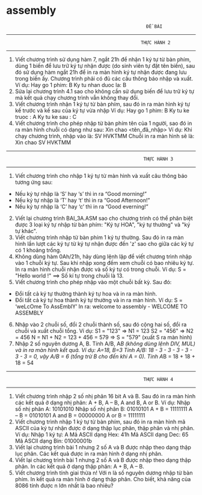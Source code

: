 # assembly

                                                        ĐỀ BÀI

-----------------------------------------------------------------------------------------------------------
                                                      THỰC HÀNH 2
-----------------------------------------------------------------------------------------------------------
1. Viết chương trình sử dụng hàm 7, ngắt 21h để nhận 1 ký tự từ bàn phím, dùng 1 biến để lưu trữ ký tự nhận được (do sinh viên tự đặt tên biến), sau đó sử dụng hàm ngắt 21h để in ra màn hình ký tự nhận được đang lưu trong biến ấy. Chương trình phải có đủ các câu thông báo nhập và xuất.
Ví dụ: Hay go 1 phim: B
Ky tu nhan duoc la: B
2. Sửa lại chương trình 4.1 sao cho không cần sử dụng biến để lưu trữ ký tự mà kết quả chạy chương trình vẫn không thay đổi.
3. Viết chương trình nhận 1 ký tự từ bàn phím, sau đó in ra màn hình ký tự kế trước và kế sau của ký tự vừa nhập
Ví dụ: Hay go 1 phim: B
Ky tu ke truoc : A
Ky tu ke sau : C
4. Viết chương trình cho phép nhập từ bàn phím tên của 1 người, sao đó in ra màn hình chuỗi có dạng như sau:
Xin chao <tên_đã_nhập>
Ví dụ: Khi chạy chương trình, nhập vào là: SV HVKTMM
Chuỗi in ra màn hình sẽ là: Xin chao SV HVKTMM

-----------------------------------------------------------------------------------------------------------
                                                       THỰC HÀNH 3
-----------------------------------------------------------------------------------------------------------
1. Viết chương trình cho nhập 1 ký tự từ màn hình và xuất câu thông báo tương ứng
sau:
- Nếu ký tự nhập là ‘S’ hay ‘s’ thì in ra “Good morning!”
- Nếu ký tự nhập là ‘T’ hay ‘t’ thì in ra “Good Afternoon!”
- Nếu ký tự nhập là ‘C’ hay ‘c’ thì in ra “Good everning!”
2. Viết lại chương trình BAI_3A.ASM sao cho chương trình có thể phân biệt được 3 loại ký tự nhập từ bàn phím: "Ký tự HOA", "ký tự thường" và "ký tự khác".
3. Viết chương trình nhập từ bàn phím 1 ký tự thường. Sau đó in ra màn hình lần lượt các ký tự từ ký tự nhận được đến 'z' sao cho giữa các ký tự có 1 khoảng trống.
4. Không dùng hàm 0Ah/21h, hãy dùng lệnh lặp để viết chương trình nhập vào 1 chuỗi ký tự. Sau khi nhập xong đếm xem chuỗi có bao nhiêu ký tự. In ra màn hình chuỗi nhận được và số ký tự có trong chuỗi.
Ví dụ: S = "Hello world !" ==> Số kí tự trong chuỗi là 13.
5. Viết chương trình cho phép nhập vào một chuỗi bất kỳ. Sau đó:
- Đổi tất cả ký tự thường thành ký tự hoa và in ra màn hình.
- Đổi tất cả ký tự hoa thành ký tự thường và in ra màn hình.
Ví dụ: S = ‘weLcOme To AssEmblY’
In ra: welcome to assembly - WELCOME TO ASSEMBLY
6. Nhập vào 2 chuỗi số, đổi 2 chuỗi thành số, sau đó cộng hai số, đổi ra chuỗi và xuất chuỗi tổng.
Ví dụ: S1 = "123" => N1 = 123
S2 = "456" => N2 = 456
N = N1 + N2 = 123 + 456 = 579 => S = "579" (xuất S ra màn hình)
7. Nhập 2 số nguyên dương A, B. Tính A/B, A*B (không dùng lệnh DIV, MUL) và in ra màn hình kết quả.
Ví dụ: A=18, B=3
Tính A/B: 18 - 3 - 3 - 3 - 3 - 3 - 3 = 0, vậy A/B = 6 (tổng trừ B cho đến khi A = 0).
Tính A*B = 18 + 18 + 18 = 54

-----------------------------------------------------------------------------------------------------------
                                                       THỰC HÀNH 4
-----------------------------------------------------------------------------------------------------------
1. Viết chương trình nhập 2 số nhị phân 16 bit A và B. Sau đó in ra màn hình các kết quả ở dạng nhị phân: A + B, A – B, A and B, A or B.
Ví dụ: Nhập số nhị phân A: 10101010
Nhập số nhị phân B: 01010101
A + B = 11111111 A – B = 01010101
A and B = 00000000 A or B = 11111111
2. Viết chương trình nhập 1 ký tự từ bàn phím, sau đó in ra màn hình mã ASCII của ký tự nhận được ở dạng thập lục phân, thập phân và nhị phân.
Ví dụ: Nhập 1 ký tự: A
Mã ASCII dạng Hex: 41h
Mã ASCII dạng Dec: 65
Mã ASCII dạng Bin: 01000001b
3. Viết lại chương trình bài 1 nhưng 2 số A và B được nhập theo dạng thập lục
phân. Các kết quả được in ra màn hình ở dạng nhị phân.
4. Viết lại chương trình bài 1 nhưng 2 số A và B được nhập theo dạng thập phân.
In các kết quả ở dạng thập phân: A + B, A – B.
5. Viết chương trình tính giai thừa n! Với n là số nguyên dương nhập từ bàn phím. In kết quả ra màn hình ở dạng thập phân. Cho biết, khả năng của 8086 tính được n
lớn nhất là bao nhiêu?
